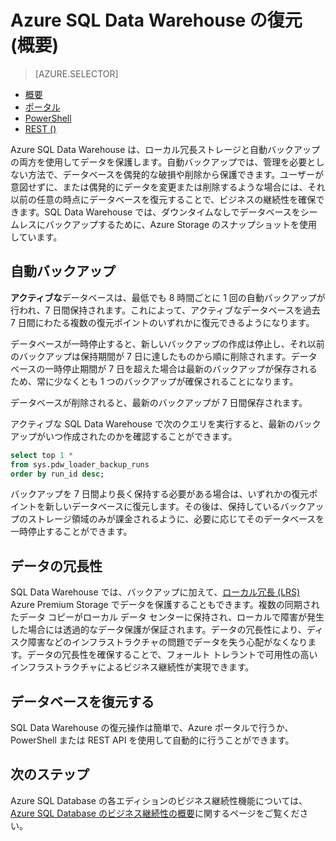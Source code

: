 <properties
   pageTitle="Azure SQL Data Warehouse の復元 (概要) | Microsoft Azure"
   description="Azure SQL Data Warehouse でデータベースを復旧するためのデータベース復元オプションの概要。"
   services="sql-data-warehouse"
   documentationCenter="NA"
   authors="Lakshmi1812"
   manager="barbkess"
   editor=""/>

<tags
   ms.service="sql-data-warehouse"
   ms.devlang="NA"
   ms.topic="article"
   ms.tgt_pltfrm="NA"
   ms.workload="data-services"
   ms.date="06/28/2016"
   ms.author="lakshmir;barbkess;sonyama"/>


# Azure SQL Data Warehouse の復元 (概要)

> [AZURE.SELECTOR]
- [概要][]
- [ポータル][]
- [PowerShell][]
- [REST ()][]

Azure SQL Data Warehouse は、ローカル冗長ストレージと自動バックアップの両方を使用してデータを保護します。自動バックアップでは、管理を必要としない方法で、データベースを偶発的な破損や削除から保護できます。ユーザーが意図せずに、または偶発的にデータを変更または削除するような場合には、それ以前の任意の時点にデータベースを復元することで、ビジネスの継続性を確保できます。SQL Data Warehouse では、ダウンタイムなしでデータベースをシームレスにバックアップするために、Azure Storage のスナップショットを使用しています。

## 自動バックアップ

**アクティブな**データベースは、最低でも 8 時間ごとに 1 回の自動バックアップが行われ、7 日間保持されます。これによって、アクティブなデータベースを過去 7 日間にわたる複数の復元ポイントのいずれかに復元できるようになります。

データベースが一時停止すると、新しいバックアップの作成は停止し、それ以前のバックアップは保持期間が 7 日に達したものから順に削除されます。データベースの一時停止期間が 7 日を超えた場合は最新のバックアップが保存されるため、常に少なくとも 1 つのバックアップが確保されることになります。

データベースが削除されると、最新のバックアップが 7 日間保存されます。

アクティブな SQL Data Warehouse で次のクエリを実行すると、最新のバックアップがいつ作成されたのかを確認することができます。

```sql
select top 1 *
from sys.pdw_loader_backup_runs 
order by run_id desc;
```

バックアップを 7 日間より長く保持する必要がある場合は、いずれかの復元ポイントを新しいデータベースに復元します。その後は、保持しているバックアップのストレージ領域のみが課金されるように、必要に応じてそのデータベースを一時停止することができます。

## データの冗長性

SQL Data Warehouse では、バックアップに加えて、[ローカル冗長 (LRS)][] Azure Premium Storage でデータを保護することもできます。複数の同期されたデータ コピーがローカル データ センターに保持され、ローカルで障害が発生した場合には透過的なデータ保護が保証されます。データの冗長性により、ディスク障害などのインフラストラクチャの問題でデータを失う心配がなくなります。データの冗長性を確保することで、フォールト トレラントで可用性の高いインフラストラクチャによるビジネス継続性が実現できます。

## データベースを復元する

SQL Data Warehouse の復元操作は簡単で、Azure ポータルで行うか、PowerShell または REST API を使用して自動的に行うことができます。


## 次のステップ
Azure SQL Database の各エディションのビジネス継続性機能については、[Azure SQL Database のビジネス継続性の概要][]に関するページをご覧ください。

<!--Image references-->

<!--Article references-->
[Azure SQL Database のビジネス継続性の概要]: ./sql-database-business-continuity.md
[ローカル冗長 (LRS)]: ../storage/storage-redundancy.md
[概要]: ./sql-data-warehouse-restore-database-overview.md
[ポータル]: ./sql-data-warehouse-restore-database-portal.md
[PowerShell]: ./sql-data-warehouse-restore-database-powershell.md
[REST ()]: ./sql-data-warehouse-restore-database-rest-api.md

<!--MSDN references-->


<!--Other Web references-->

<!---HONumber=AcomDC_0824_2016-->